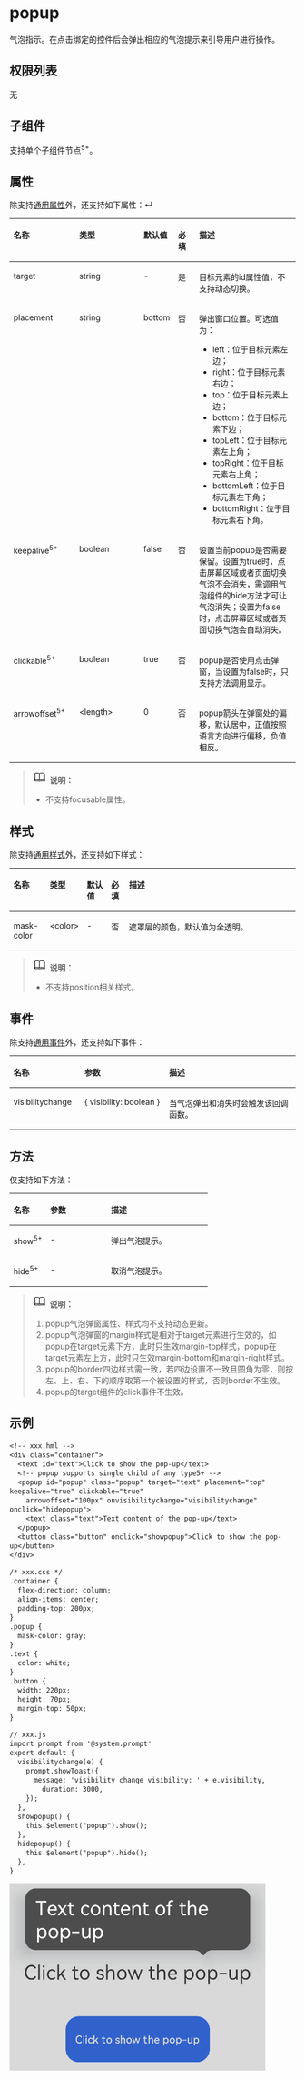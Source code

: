 # popup<a name="ZH-CN_TOPIC_0000001127284822"></a>

气泡指示。在点击绑定的控件后会弹出相应的气泡提示来引导用户进行操作。

## 权限列表<a name="section11257113618419"></a>

无

## 子组件<a name="s726c642d8f514b0cb5ef8854fe6ac02c"></a>

支持单个子组件节点<sup>5+</sup>。

## 属性<a name="s7ff9da9346504b11aca7015dc689dc67"></a>

除支持[通用属性](js-components-common-attributes.md)外，还支持如下属性：↵

<a name="table20633101642315"></a>
<table><thead align="left"><tr id="row663331618238"><th class="cellrowborder" valign="top" width="23.119999999999997%" id="mcps1.1.6.1.1"><p id="aa872998ac2d84843a3c5161889afffef"><a name="aa872998ac2d84843a3c5161889afffef"></a><a name="aa872998ac2d84843a3c5161889afffef"></a>名称</p>
</th>
<th class="cellrowborder" valign="top" width="23.119999999999997%" id="mcps1.1.6.1.2"><p id="ab2111648ee0e4f6d881be8954e7acaab"><a name="ab2111648ee0e4f6d881be8954e7acaab"></a><a name="ab2111648ee0e4f6d881be8954e7acaab"></a>类型</p>
</th>
<th class="cellrowborder" valign="top" width="10.48%" id="mcps1.1.6.1.3"><p id="ab377d1c90900478ea4ecab51e9a058af"><a name="ab377d1c90900478ea4ecab51e9a058af"></a><a name="ab377d1c90900478ea4ecab51e9a058af"></a>默认值</p>
</th>
<th class="cellrowborder" valign="top" width="7.5200000000000005%" id="mcps1.1.6.1.4"><p id="p824610360217"><a name="p824610360217"></a><a name="p824610360217"></a>必填</p>
</th>
<th class="cellrowborder" valign="top" width="35.76%" id="mcps1.1.6.1.5"><p id="a1d574a0044ed42ec8a2603bc82734232"><a name="a1d574a0044ed42ec8a2603bc82734232"></a><a name="a1d574a0044ed42ec8a2603bc82734232"></a>描述</p>
</th>
</tr>
</thead>
<tbody><tr id="row679154543116"><td class="cellrowborder" valign="top" width="23.119999999999997%" headers="mcps1.1.6.1.1 "><p id="p15904153153119"><a name="p15904153153119"></a><a name="p15904153153119"></a>target</p>
</td>
<td class="cellrowborder" valign="top" width="23.119999999999997%" headers="mcps1.1.6.1.2 "><p id="p6904205312310"><a name="p6904205312310"></a><a name="p6904205312310"></a>string</p>
</td>
<td class="cellrowborder" valign="top" width="10.48%" headers="mcps1.1.6.1.3 "><p id="p79041853123118"><a name="p79041853123118"></a><a name="p79041853123118"></a>-</p>
</td>
<td class="cellrowborder" valign="top" width="7.5200000000000005%" headers="mcps1.1.6.1.4 "><p id="p4904153173110"><a name="p4904153173110"></a><a name="p4904153173110"></a>是</p>
</td>
<td class="cellrowborder" valign="top" width="35.76%" headers="mcps1.1.6.1.5 "><p id="p9904155363115"><a name="p9904155363115"></a><a name="p9904155363115"></a>目标元素的id属性值，不支持动态切换。</p>
</td>
</tr>
<tr id="row17485184243110"><td class="cellrowborder" valign="top" width="23.119999999999997%" headers="mcps1.1.6.1.1 "><p id="p11904175316315"><a name="p11904175316315"></a><a name="p11904175316315"></a>placement</p>
</td>
<td class="cellrowborder" valign="top" width="23.119999999999997%" headers="mcps1.1.6.1.2 "><p id="p1390413531314"><a name="p1390413531314"></a><a name="p1390413531314"></a>string</p>
</td>
<td class="cellrowborder" valign="top" width="10.48%" headers="mcps1.1.6.1.3 "><p id="p390465317319"><a name="p390465317319"></a><a name="p390465317319"></a>bottom</p>
</td>
<td class="cellrowborder" valign="top" width="7.5200000000000005%" headers="mcps1.1.6.1.4 "><p id="p1990415317319"><a name="p1990415317319"></a><a name="p1990415317319"></a>否</p>
</td>
<td class="cellrowborder" valign="top" width="35.76%" headers="mcps1.1.6.1.5 "><p id="p1990410531316"><a name="p1990410531316"></a><a name="p1990410531316"></a>弹出窗口位置。可选值为：</p>
<a name="ul1190565393119"></a><a name="ul1190565393119"></a><ul id="ul1190565393119"><li>left：位于目标元素左边；</li><li>right：位于目标元素右边；</li><li>top：位于目标元素上边；</li><li>bottom：位于目标元素下边；</li><li>topLeft：位于目标元素左上角；</li><li>topRight：位于目标元素右上角；</li><li>bottomLeft：位于目标元素左下角；</li><li>bottomRight：位于目标元素右下角。</li></ul>
</td>
</tr>
<tr id="row5684114975"><td class="cellrowborder" valign="top" width="23.119999999999997%" headers="mcps1.1.6.1.1 "><p id="p156851846718"><a name="p156851846718"></a><a name="p156851846718"></a>keepalive<sup id="sup7289771114"><a name="sup7289771114"></a><a name="sup7289771114"></a><span>5+</span></sup></p>
</td>
<td class="cellrowborder" valign="top" width="23.119999999999997%" headers="mcps1.1.6.1.2 "><p id="p13685642077"><a name="p13685642077"></a><a name="p13685642077"></a>boolean</p>
</td>
<td class="cellrowborder" valign="top" width="10.48%" headers="mcps1.1.6.1.3 "><p id="p16685164777"><a name="p16685164777"></a><a name="p16685164777"></a>false</p>
</td>
<td class="cellrowborder" valign="top" width="7.5200000000000005%" headers="mcps1.1.6.1.4 "><p id="p1068513410710"><a name="p1068513410710"></a><a name="p1068513410710"></a>否</p>
</td>
<td class="cellrowborder" valign="top" width="35.76%" headers="mcps1.1.6.1.5 "><p id="p10685144771"><a name="p10685144771"></a><a name="p10685144771"></a>设置当前popup是否需要保留。设置为true时，点击屏幕区域或者页面切换气泡不会消失，需调用气泡组件的hide方法才可让气泡消失；设置为false时，点击屏幕区域或者页面切换气泡会自动消失。</p>
</td>
</tr>
<tr id="row99782190913"><td class="cellrowborder" valign="top" width="23.119999999999997%" headers="mcps1.1.6.1.1 "><p id="p397971910920"><a name="p397971910920"></a><a name="p397971910920"></a>clickable<sup id="sup143370106114"><a name="sup143370106114"></a><a name="sup143370106114"></a><span>5+</span></sup></p>
</td>
<td class="cellrowborder" valign="top" width="23.119999999999997%" headers="mcps1.1.6.1.2 "><p id="p149793191095"><a name="p149793191095"></a><a name="p149793191095"></a>boolean</p>
</td>
<td class="cellrowborder" valign="top" width="10.48%" headers="mcps1.1.6.1.3 "><p id="p197981917920"><a name="p197981917920"></a><a name="p197981917920"></a>true</p>
</td>
<td class="cellrowborder" valign="top" width="7.5200000000000005%" headers="mcps1.1.6.1.4 "><p id="p1197914193916"><a name="p1197914193916"></a><a name="p1197914193916"></a>否</p>
</td>
<td class="cellrowborder" valign="top" width="35.76%" headers="mcps1.1.6.1.5 "><p id="p39792192095"><a name="p39792192095"></a><a name="p39792192095"></a>popup是否使用点击弹窗，当设置为false时，只支持方法调用显示。</p>
</td>
</tr>
<tr id="row94796310119"><td class="cellrowborder" valign="top" width="23.119999999999997%" headers="mcps1.1.6.1.1 "><p id="p174804313111"><a name="p174804313111"></a><a name="p174804313111"></a>arrowoffset<sup id="sup1520573571311"><a name="sup1520573571311"></a><a name="sup1520573571311"></a><span>5+</span></sup></p>
</td>
<td class="cellrowborder" valign="top" width="23.119999999999997%" headers="mcps1.1.6.1.2 "><p id="p1948053131110"><a name="p1948053131110"></a><a name="p1948053131110"></a>&lt;length&gt;</p>
</td>
<td class="cellrowborder" valign="top" width="10.48%" headers="mcps1.1.6.1.3 "><p id="p6480831191117"><a name="p6480831191117"></a><a name="p6480831191117"></a>0</p>
</td>
<td class="cellrowborder" valign="top" width="7.5200000000000005%" headers="mcps1.1.6.1.4 "><p id="p8480153151112"><a name="p8480153151112"></a><a name="p8480153151112"></a>否</p>
</td>
<td class="cellrowborder" valign="top" width="35.76%" headers="mcps1.1.6.1.5 "><p id="p548093131119"><a name="p548093131119"></a><a name="p548093131119"></a>popup箭头在弹窗处的偏移，默认居中，正值按照语言方向进行偏移，负值相反。</p>
</td>
</tr>
</tbody>
</table>

>![](../../public_sys-resources/icon-note.gif) **说明：** 
>-   不支持focusable属性。

## 样式<a name="s472a5052130e49bca059adfe7bb6b96d"></a>

除支持[通用样式](js-components-common-styles.md)外，还支持如下样式：

<a name="table9160202272017"></a>
<table><thead align="left"><tr id="row15160122212204"><th class="cellrowborder" valign="top" width="12.688731126887312%" id="mcps1.1.6.1.1"><p id="p5160182214208"><a name="p5160182214208"></a><a name="p5160182214208"></a>名称</p>
</th>
<th class="cellrowborder" valign="top" width="10.47895210478952%" id="mcps1.1.6.1.2"><p id="p0160122232018"><a name="p0160122232018"></a><a name="p0160122232018"></a>类型</p>
</th>
<th class="cellrowborder" valign="top" width="8.60913908609139%" id="mcps1.1.6.1.3"><p id="p13160152232015"><a name="p13160152232015"></a><a name="p13160152232015"></a>默认值</p>
</th>
<th class="cellrowborder" valign="top" width="6.28937106289371%" id="mcps1.1.6.1.4"><p id="p101617229209"><a name="p101617229209"></a><a name="p101617229209"></a>必填</p>
</th>
<th class="cellrowborder" valign="top" width="61.933806619338064%" id="mcps1.1.6.1.5"><p id="p1616162216202"><a name="p1616162216202"></a><a name="p1616162216202"></a>描述</p>
</th>
</tr>
</thead>
<tbody><tr id="row191611622172010"><td class="cellrowborder" valign="top" width="12.688731126887312%" headers="mcps1.1.6.1.1 "><p id="p1816142292013"><a name="p1816142292013"></a><a name="p1816142292013"></a>mask-color</p>
</td>
<td class="cellrowborder" valign="top" width="10.47895210478952%" headers="mcps1.1.6.1.2 "><p id="p516152217201"><a name="p516152217201"></a><a name="p516152217201"></a>&lt;color&gt;</p>
</td>
<td class="cellrowborder" valign="top" width="8.60913908609139%" headers="mcps1.1.6.1.3 "><p id="p11161102218207"><a name="p11161102218207"></a><a name="p11161102218207"></a>-</p>
</td>
<td class="cellrowborder" valign="top" width="6.28937106289371%" headers="mcps1.1.6.1.4 "><p id="p8161162282014"><a name="p8161162282014"></a><a name="p8161162282014"></a>否</p>
</td>
<td class="cellrowborder" valign="top" width="61.933806619338064%" headers="mcps1.1.6.1.5 "><p id="p1416162202014"><a name="p1416162202014"></a><a name="p1416162202014"></a>遮罩层的颜色，默认值为全透明。</p>
</td>
</tr>
</tbody>
</table>

>![](../../public_sys-resources/icon-note.gif) **说明：** 
>-   不支持position相关样式。

## 事件<a name="section1295913853210"></a>

除支持[通用事件](js-components-common-events.md)外，还支持如下事件：

<a name="table836435619510"></a>
<table><thead align="left"><tr id="row153658563517"><th class="cellrowborder" valign="top" width="24.852485248524854%" id="mcps1.1.4.1.1"><p id="a426b8903842d48fa8012a24ff3c997eb"><a name="a426b8903842d48fa8012a24ff3c997eb"></a><a name="a426b8903842d48fa8012a24ff3c997eb"></a>名称</p>
</th>
<th class="cellrowborder" valign="top" width="29.552955295529554%" id="mcps1.1.4.1.2"><p id="a53448ba47e5e4ae9bf7774c90820e970"><a name="a53448ba47e5e4ae9bf7774c90820e970"></a><a name="a53448ba47e5e4ae9bf7774c90820e970"></a>参数</p>
</th>
<th class="cellrowborder" valign="top" width="45.5945594559456%" id="mcps1.1.4.1.3"><p id="add489ff50c444f24b759162c7f4bad9a"><a name="add489ff50c444f24b759162c7f4bad9a"></a><a name="add489ff50c444f24b759162c7f4bad9a"></a>描述</p>
</th>
</tr>
</thead>
<tbody><tr id="row84115915325"><td class="cellrowborder" valign="top" width="24.852485248524854%" headers="mcps1.1.4.1.1 "><p id="p1458817720332"><a name="p1458817720332"></a><a name="p1458817720332"></a>visibilitychange</p>
</td>
<td class="cellrowborder" valign="top" width="29.552955295529554%" headers="mcps1.1.4.1.2 "><p id="p115888783316"><a name="p115888783316"></a><a name="p115888783316"></a>{ visibility: boolean }</p>
</td>
<td class="cellrowborder" valign="top" width="45.5945594559456%" headers="mcps1.1.4.1.3 "><p id="p558817173314"><a name="p558817173314"></a><a name="p558817173314"></a>当气泡弹出和消失时会触发该回调函数。</p>
</td>
</tr>
</tbody>
</table>

## 方法<a name="section1970516568131"></a>

仅支持如下方法：

<a name="table20753173210251"></a>
<table><thead align="left"><tr id="row575363214257"><th class="cellrowborder" valign="top" width="18.459999999999997%" id="mcps1.1.4.1.1"><p id="p157531032112517"><a name="p157531032112517"></a><a name="p157531032112517"></a>名称</p>
</th>
<th class="cellrowborder" valign="top" width="30.769999999999996%" id="mcps1.1.4.1.2"><p id="p77531632132518"><a name="p77531632132518"></a><a name="p77531632132518"></a>参数</p>
</th>
<th class="cellrowborder" valign="top" width="50.77%" id="mcps1.1.4.1.3"><p id="p147531232132512"><a name="p147531232132512"></a><a name="p147531232132512"></a>描述</p>
</th>
</tr>
</thead>
<tbody><tr id="row15753113210251"><td class="cellrowborder" valign="top" width="18.459999999999997%" headers="mcps1.1.4.1.1 "><p id="p2314135812511"><a name="p2314135812511"></a><a name="p2314135812511"></a>show<sup id="sup969153720142"><a name="sup969153720142"></a><a name="sup969153720142"></a><span>5+</span></sup></p>
</td>
<td class="cellrowborder" valign="top" width="30.769999999999996%" headers="mcps1.1.4.1.2 "><p id="p7314115819256"><a name="p7314115819256"></a><a name="p7314115819256"></a>-</p>
</td>
<td class="cellrowborder" valign="top" width="50.77%" headers="mcps1.1.4.1.3 "><p id="p0314958162512"><a name="p0314958162512"></a><a name="p0314958162512"></a>弹出气泡提示。</p>
</td>
</tr>
<tr id="row393410526251"><td class="cellrowborder" valign="top" width="18.459999999999997%" headers="mcps1.1.4.1.1 "><p id="p7314358182512"><a name="p7314358182512"></a><a name="p7314358182512"></a>hide<sup id="sup16463154010141"><a name="sup16463154010141"></a><a name="sup16463154010141"></a>5+</sup></p>
</td>
<td class="cellrowborder" valign="top" width="30.769999999999996%" headers="mcps1.1.4.1.2 "><p id="p1231455814253"><a name="p1231455814253"></a><a name="p1231455814253"></a>-</p>
</td>
<td class="cellrowborder" valign="top" width="50.77%" headers="mcps1.1.4.1.3 "><p id="p10314105842512"><a name="p10314105842512"></a><a name="p10314105842512"></a>取消气泡提示。</p>
</td>
</tr>
</tbody>
</table>

>![](../../public_sys-resources/icon-note.gif) **说明：** 
>1.  popup气泡弹窗属性、样式均不支持动态更新。
>2.  popup气泡弹窗的margin样式是相对于target元素进行生效的，如popup在target元素下方，此时只生效margin-top样式，popup在target元素左上方，此时只生效margin-bottom和margin-right样式。
>3.  popup的border四边样式需一致，若四边设置不一致且圆角为零，则按左、上、右、下的顺序取第一个被设置的样式，否则border不生效。
>4.  popup的target组件的click事件不生效。

## 示例<a name="section29231018162418"></a>

```
<!-- xxx.hml -->
<div class="container">
  <text id="text">Click to show the pop-up</text>
  <!-- popup supports single child of any type5+ -->
  <popup id="popup" class="popup" target="text" placement="top" keepalive="true" clickable="true" 
    arrowoffset="100px" onvisibilitychange="visibilitychange" onclick="hidepopup">
    <text class="text">Text content of the pop-up</text>
  </popup>
  <button class="button" onclick="showpopup">Click to show the pop-up</button>
</div>
```

```
/* xxx.css */
.container {
  flex-direction: column;
  align-items: center;
  padding-top: 200px;
}
.popup {
  mask-color: gray;
}
.text {
  color: white;
}
.button {
  width: 220px;
  height: 70px;
  margin-top: 50px;
}
```

```
// xxx.js
import prompt from '@system.prompt'
export default {
  visibilitychange(e) {
    prompt.showToast({
      message: 'visibility change visibility: ' + e.visibility,
        duration: 3000,
    }); 
  },
  showpopup() {
    this.$element("popup").show();
  },
  hidepopup() {
    this.$element("popup").hide();
  },
}
```

![](figures/zh-cn_image_0000001178886129.png)

